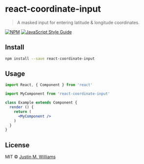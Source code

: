# react-coordinate-input

> A masked input for entering latitude &amp; longitude coordinates.

[![NPM](https://img.shields.io/npm/v/react-coordinate-input.svg)](https://www.npmjs.com/package/react-coordinate-input) [![JavaScript Style Guide](https://img.shields.io/badge/code_style-standard-brightgreen.svg)](https://standardjs.com)

## Install

```bash
npm install --save react-coordinate-input
```

## Usage

```jsx
import React, { Component } from 'react'

import MyComponent from 'react-coordinate-input'

class Example extends Component {
  render () {
    return (
      <MyComponent />
    )
  }
}
```

## License

MIT © [Justin M. Williams](https://github.com/nerdstep)
